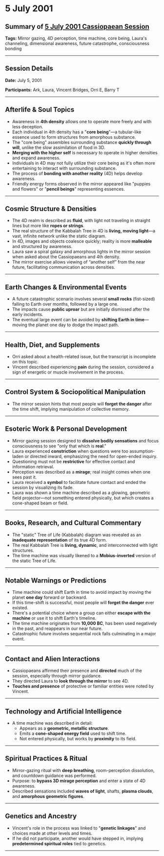 # 5 July 2001

## Summary of [5 July 2001 Cassiopaean Session](https://cassiopaea.org/forum/threads/session-5-july-2001.18633/)

**Tags:** Mirror gazing, 4D perception, time machine, core being, Laura's channeling, dimensional awareness, future catastrophe, consciousness bonding

---


## Session Details

**Date:** July 5, 2001

**Participants:** Ark, Laura, Vincent Bridges, Orri E, Barry T

---


## Afterlife & Soul Topics

- Awareness in **4th density** allows one to operate more freely and with less deception.
- Each individual in 4th density has a "**core being**"—a tubular-like essence used to form structures from amorphous substance.
- The "core being" assembles surrounding substance **quickly through will**, unlike the slow assimilation of food in 3D.
- **Merging with the higher self** is necessary to operate in higher densities and expand awareness.
- Individuals in 4D may not fully utilize their core being as it's often more entertaining to interact with surrounding substance.
- The process of **bonding with another reality** (4D) helps develop awareness.
- Friendly energy forms observed in the mirror appeared like "puppies and flowers" or "**pencil beings**" representing essences.

---


## Cosmic Structure & Densities

- The 4D realm is described as **fluid**, with light not traveling in straight lines but more like **ropes or strings**.
- The real structure of the Kabbalah Tree in 4D is **living, moving light**—a vast, infinite network unlike the static diagram.
- In 4D, images and objects coalesce quickly; reality is more **malleable** and structured by awareness.
- Laura saw a spiral galaxy and amorphous lights in the mirror session when asked about the Cassiopaeans and 4th density.
- The mirror exercise allows viewing of “another self” from the near future, facilitating communication across densities.

---


## Earth Changes & Environmental Events

- A future catastrophic scenario involves several **small rocks** (fist-sized) falling to Earth over months, followed by a large one.
- The impacts cause **public uproar** but are initially dismissed after the early incidents.
- The eventual large event can be avoided by **shifting Earth in time**—moving the planet one day to dodge the impact path.

---


## Health, Diet, and Supplements

- Orri asked about a health-related issue, but the transcript is incomplete on this topic.
- Vincent described experiencing **pain** during the session, considered a sign of energetic or muscle involvement in the process.

---


## Control System & Sociopolitical Manipulation

- The mirror session hints that most people will **forget the danger** after the time shift, implying manipulation of collective memory.

---


## Esoteric Work & Personal Development

- Mirror gazing session designed to **dissolve bodily sensations** and focus consciousness to see "only that which is **real**."
- Laura experienced **constriction** when questions were too assumption-laden or directed inward, emphasizing the need for open-ended inquiry.
- Questioning must not be **restrictive** for effective contact and information retrieval.
- Perception was described as a **mirage**; real insight comes when one sees past it.
- Laura received a **symbol** to facilitate future contact and ended the session by visualizing its fade.
- Laura was shown a time machine described as a glowing, geometric field projector—not something entered physically, but which creates a cone-shaped beam or field.

---


## Books, Research, and Cultural Commentary

- The "static" Tree of Life (Kabbalah) diagram was revealed as an **inadequate representation** of its true 4D form.
- The real Kabbalah Tree is **living, dynamic**, and interconnected with light structures.
- The time machine was visually likened to a **Mobius-inverted** version of the static Tree of Life.

---


## Notable Warnings or Predictions

- Time machine could shift Earth in time to avoid impact by moving the planet **one day** forward or backward.
- If this time-shift is successful, most people will **forget the danger** ever existed.
- There's a potential choice where a group can either **escape with the machine** or use it to shift Earth's timeline.
- The time machine originates from **10,000 BC**, has been used negatively in the past, and reappears in our near future.
- Catastrophic future involves sequential rock falls culminating in a major event.

---


## Contact and Alien Interactions

- Cassiopaeans affirmed their presence and **directed** much of the session, especially through mirror guidance.
- They directed Laura to **look through the mirror** to see 4D.
- **Touches and presence** of protective or familiar entities were noted by Vincent.

---


## Technology and Artificial Intelligence

- A time machine was described in detail:
    - Appears as a **geometric, metallic structure**.
    - Emits a **cone-shaped energy field** used to shift time.
    - Not entered physically, but works by **proximity** to its field.

---


## Spiritual Practices & Ritual

- Mirror-gazing ritual with **deep breathing**, room-perception dissolution, and countdown guidance was performed.
- Purpose: to **bypass 3D mirage perception** and enter a state of 4D awareness.
- Described sensations included **waves of light**, shafts, **plasma clouds**, and **amorphous geometric figures**.

---


## Genetics and Ancestry

- Vincent's role in the process was linked to "**genetic linkages**" and choices made at other levels and times.
- If he did not participate, another would have stepped in, implying **predetermined spiritual roles** tied to genetics.

---



